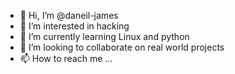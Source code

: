 - 👋 Hi, I’m @daneil-james
- 👀 I’m interested in hacking 
- 🌱 I’m currently learning Linux and python 
- 💞️ I’m looking to collaborate on real world projects 
- 📫 How to reach me ...

<!---
daneil-james/daneil-james is a ✨ special ✨ repository because its `README.md` (this file) appears on your GitHub profile.
You can click the Preview link to take a look at your changes.
--->
